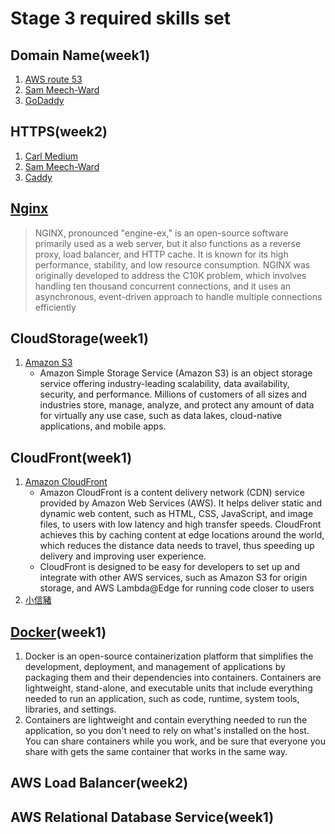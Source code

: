 # Stage 3 required skills set

## Domain Name(week1)

1. [AWS route 53](https://docs.aws.amazon.com/Route53/latest/DeveloperGuide/domain-register.html#domain-register-procedure-section)
2. [Sam Meech-Ward](https://www.youtube.com/watch?v=jDz4j_kkyLA)
3. [GoDaddy](https://tw.godaddy.com/domainsearch/find?domainToCheck=ahaoao)

## HTTPS(week2)

1. [Carl Medium](https://medium.com/@clu1022)
2. [Sam Meech-Ward](https://www.youtube.com/watch?v=nQdyiK7-VlQ)
3. [Caddy](https://caddyserver.com/)

## [Nginx](https://nginx.org/en/)

> NGINX, pronounced "engine-ex," is an open-source software primarily used as a web server, but it also functions as a reverse proxy, load balancer, and HTTP cache. It is known for its high performance, stability, and low resource consumption. NGINX was originally developed to address the C10K problem, which involves handling ten thousand concurrent connections, and it uses an asynchronous, event-driven approach to handle multiple connections efficiently

## CloudStorage(week1)

1. [Amazon S3](https://aws.amazon.com/tw/s3/)
    - Amazon Simple Storage Service (Amazon S3) is an object storage service offering industry-leading scalability, data availability, security, and performance. Millions of customers of all sizes and industries store, manage, analyze, and protect any amount of data for virtually any use case, such as data lakes, cloud-native applications, and mobile apps.

## CloudFront(week1)

1. [Amazon CloudFront](https://aws.amazon.com/tw/cloudfront/)
    - Amazon CloudFront is a content delivery network (CDN) service provided by Amazon Web Services (AWS). It helps deliver static and dynamic web content, such as HTML, CSS, JavaScript, and image files, to users with low latency and high transfer speeds. CloudFront achieves this by caching content at edge locations around the world, which reduces the distance data needs to travel, thus speeding up delivery and improving user experience.
    - CloudFront is designed to be easy for developers to set up and integrate with other AWS services, such as Amazon S3 for origin storage, and AWS Lambda@Edge for running code closer to users
2. [小信豬](https://godleon.github.io/blog/AWS/AWS-CloudFront-Introduction/)

## [Docker](https://docs.docker.com/guides/docker-overview/)(week1)

1. Docker is an open-source containerization platform that simplifies the development, deployment, and management of applications by packaging them and their dependencies into containers. Containers are lightweight, stand-alone, and executable units that include everything needed to run an application, such as code, runtime, system tools, libraries, and settings.
2. Containers are lightweight and contain everything needed to run the application, so you don't need to rely on what's installed on the host. You can share containers while you work, and be sure that everyone you share with gets the same container that works in the same way.

## AWS Load Balancer(week2)

## AWS Relational Database Service(week1)
